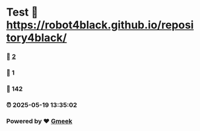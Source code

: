 # Test :link: https://robot4black.github.io/repository4black/ 
### :page_facing_up: [2](https://robot4black.github.io/repository4black//tag.html) 
### :speech_balloon: 1 
### :hibiscus: 142 
### :alarm_clock: 2025-05-19 13:35:02 
### Powered by :heart: [Gmeek](https://github.com/Meekdai/Gmeek)
